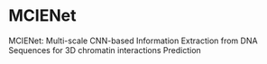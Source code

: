 # MCIENet
 MCIENet: Multi-scale CNN-based Information Extraction from DNA Sequences for 3D chromatin interactions Prediction
